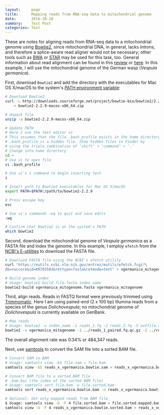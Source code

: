```yaml
---
layout:     page
title:      Mapping reads from RNA-seq data to mitochondrial genome 
date:       2016-10-18
summary:    Test Post
categories: Test
---
```


These are notes for aligning reads from RNA-seq data to a mitochondrial genome using [Bowtie2](http://bowtie-bio.sourceforge.net/bowtie2/index.shtml), since mitochondrial DNA, in general, lacks introns, and therefore a splice-aware read aligner would not be necessary; other tools such as [BWA](https://github.com/lh3/bwa) or [STAR](https://github.com/alexdobin/STAR) may be used for this task, too. General information about read alignment can be found in this [review](https://genomebiology.biomedcentral.com/articles/10.1186/s13059-016-0881-8) or [here](https://en.wikipedia.org/wiki/List_of_RNA-Seq_bioinformatics_tools#Alignment_Tools). In this example, I will use the mitochondrial genome of the German wasp (*Vespula germanica*). 

First, download `Bowtie2` and add the directory with the executables for Mac OS X/macOS to the system's [PATH environment variable](http://en.wikipedia.org/wiki/PATH_(variable)):

```bash
# Download Bowtie2
curl -L http://downloads.sourceforge.net/project/bowtie-bio/bowtie2/2.2.9/bowtie2-2.2.9-macos-x86_64.zip \
	> bowtie2-2.2.9-macos-x86_64.zip

# Unpack file
unzip -a bowtie2-2.2.9-macos-x86_64.zip

# Update PATH 
# Here I use the text editor vi
# This assumes that the file .bash_profile exists in the home directory
# .bash_profile is a hidden file. Show hidden files in Finder by
# using the triple combination of ‘shift‘ + ‘command‘ + ‘.‘
# Change into home directory 
cd ~
# Use vi to open file
vi .bash_profile

# Use vi's i command to begin inserting text
i

# Insert path to Bowtie2 executables for Mac OS X/macOS
export PATH=$PATH:/path/to/bowtie2-2.2.9

# Press escape key
esc

# Use vi's commands :wq to quit and save edits
:wq

# Confirm that Bowtie2 is on the system's PATH
which bowtie2
```

Second, download the mitochondrial genome of *Vespula germanica* as a FASTA file and index the genome. In this example, I employ `efetch` from the [NCBI's E-utilities](https://www.ncbi.nlm.nih.gov/books/NBK25500/) to download the FASTA file.

```bash
# Download FASTA file using the NCBI's efetch utility
curl "https://eutils.ncbi.nlm.nih.gov/entrez/eutils/efetch.fcgi?\
db=nuccore&id=KR703583&rettype=fasta&retmode=text" > vgermanica_mitogenome.fasta

# Build genome index
# Usage: bowtie2-build file.fasta index_name
bowtie2-build vgermanica_mitogenome.fasta vgermanica_mitogenome
```

Third, align reads. Reads in FASTQ format were previously trimmed using [Trimmomatic](http://www.usadellab.org/cms/?page=trimmomatic). Here I am using paired-end (2 x 100 bp) Illumina reads from a species of the genus *Dolichovespula*; no mitochondrial genome of *Dolichovespula* is currently available on GenBank.

```bash
# Map reads
# Usage: bowtie2 -x index_name -1 reads_1.fq -2 reads_2.fq -S outfile.sam
bowtie2 -x vgermanica_mitogenome -1 ../reads_1_paired.fq.qc.gz -2 ../reads_2_paired.fq.qc.gz -S reads_x_vgermanica.bowtie.sam -p 2 --very-sensitive
```

The overall alignment rate was 0.34% or 484,347 reads.

Next, use [samtools](https://github.com/samtools/samtools) to convert the SAM file into a sorted BAM file.

```bash
# Convert SAM to BAM
# Usage: samtools view -bS file.sam > file.bam
samtools view -bS reads_x_vgermanica.bowtie.sam > reads_x_vgermanica.bowtie.bam

# Convert BAM file to a sorted BAM file
# .bam.bai (the index of the sorted BAM file)
# Usage: samtools sort file.bam -o file.sorted.bam
samtools sort reads_x_vgermanica.bowtie.bam -o reads_x_vgermanica.bowtie.sorted.bam

# Optional: Get only mapped reads from BAM file
$ Usage: samtools view -b -F 4 file.sorted.bam > file.sorted.mapped.bam
samtools view -b -F 4 reads_x_vgermanica.bowtie.sorted.bam > reads_x_vgermanica.bowtie.sorted.mapped.bam
```